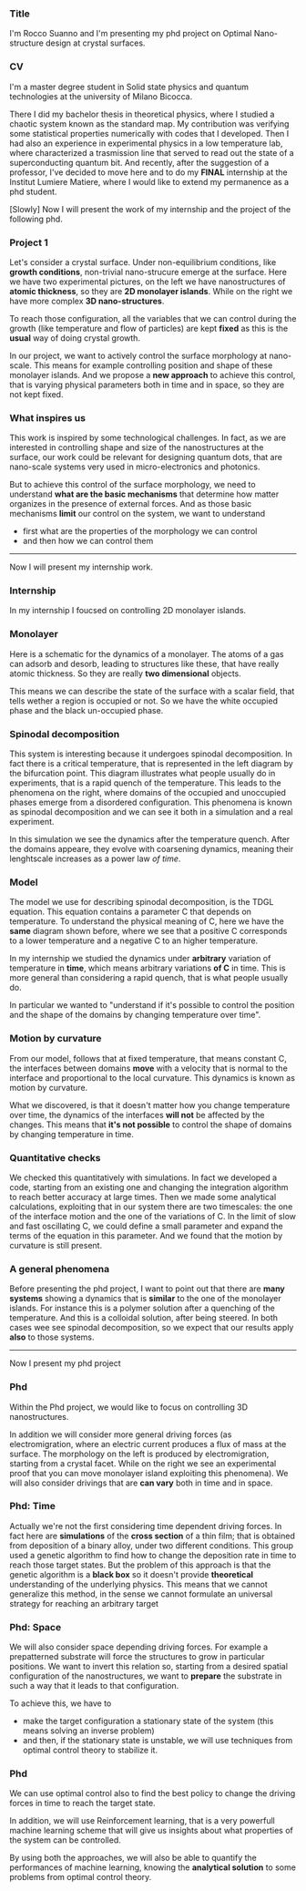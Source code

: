 ### Title
I'm Rocco Suanno and I'm presenting my phd project on Optimal Nano-structure design at crystal surfaces.

### CV
I'm a master degree student in Solid state physics and quantum technologies at the university of Milano Bicocca.

There I did my bachelor thesis in theoretical physics, where I studied a chaotic system known as the standard map. My contribution was verifying some statistical properties numerically with codes that I developed.
Then I had also an experience in experimental physics in a low temperature lab, where characterized a trasmission line that served to read out the state of a superconducting quantum bit.
And recently, after the suggestion of a professor, I've decided to move here and to do my **FINAL** internship at the Institut Lumiere Matiere, where I would like to extend my permanence as a phd student.

[Slowly]
Now I will present the work of my internship and the project of the following phd.

### Project 1
Let's consider a crystal surface. Under non-equilibrium conditions, like **growth conditions**, non-trivial nano-strucure emerge at the surface.
Here we have two experimental pictures, on the left we have nanostructures of **atomic thickness**, so they are **2D monolayer islands**. While on the right we have more complex **3D nano-structures**.

To reach those configuration, all the variables that we can control during the growth (like temperature and flow of particles) are kept **fixed** as this is the **usual** way of doing crystal growth.

In our project, we want to actively control the surface morphology at nano-scale. This means for example controlling position and shape of these monolayer islands.
And we propose a **new approach** to achieve this control, that is varying physical parameters both in time and in space, so they are not kept fixed.

### What inspires us

This work is inspired by some technological challenges.
In fact, as we are interested in controlling shape and size of the nanostructures at the surface, our work could be relevant for designing quantum dots, that are nano-scale systems very used in micro-electronics and photonics.

But to achieve this control of the surface morphology, we need to understand **what are the basic mechanisms** that determine how matter organizes in the presence of external forces.
And as those basic mechanisms **limit** our control on the system, we want to understand
- first what are the properties of the morphology we can control
- and then how we can control them

-----------------------

Now I will present my internship work.

### Internship

In my internship I foucsed on controlling 2D monolayer islands.

### Monolayer
Here is a schematic for the dynamics of a monolayer.
The atoms of a gas can adsorb and desorb, leading to structures like these, that have really atomic thickness. So they are really **two dimensional** objects.

This means we can describe the state of the surface with a scalar field, that tells wether a region is occupied or not. So we have the white occupied phase and the black un-occupied phase.

### Spinodal decomposition
This system is interesting because it undergoes spinodal decomposition.
In fact there is a critical temperature, that is represented in the left diagram by the bifurcation point.
This diagram illustrates what people usually do in experiments, that is a rapid quench of the temperature. This leads to the phenomena on the right, where domains of the occupied and unoccupied phases emerge from a disordered configuration. This phenomena is known as spinodal decomposition and we can see it both in a simulation and a real experiment.

In this simulation we see the dynamics after the temperature quench. After the domains appeare, they evolve with coarsening dynamics, meaning their lenghtscale increases as a power law _of time_.

### Model
The model we use for describing spinodal decomposition, is the TDGL equation.
This equation contains a parameter C that depends on temperature.
To understand the physical meaning of C, here we have the **same** diagram shown before, where we see that a positive C corresponds to a lower temperature and a negative C to an higher temperature.

In my internship we studied the dynamics under **arbitrary** variation of temperature in **time**, which means arbitrary variations **of C** in time. This is more general than considering a rapid quench, that is what people usually do.

In particular we wanted to "understand if it's possible to control the position and the shape of the domains by changing temperature over time".

### Motion by curvature
From our model, follows that at fixed temperature, that means constant C, the interfaces between domains **move** with a velocity that is normal to the interface and proportional to the local curvature. This dynamics is known as motion by curvature.

What we discovered, is that it doesn't matter how you change temperature over time, the dynamics of the interfaces **will not** be affected by the changes.
This means that **it's not possible** to control the shape of domains by changing temperature in time.

### Quantitative checks
We checked this quantitatively with simulations. In fact we developed a code, starting from an existing one and changing the integration algorithm to reach better accuracy at large times.
Then we made some analytical calculations, exploiting that in our system there are two timescales: the one of the interface motion and the one of the variations of C.
In the limit of slow and fast oscillating C, we could define a small parameter and expand the terms of the equation in this parameter. And we found that the motion by curvature is still present. 


### A general phenomena
Before presenting the phd project, I want to point out that there are **many systems** showing a dynamics that is **similar** to the one of the monolayer islands.
For instance this is a polymer solution after a quenching of the temperature. And this is a colloidal solution, after being steered.
In both cases wee see spinodal decomposition, so we expect that our results apply **also** to those systems.

-----------------------

Now I present my phd project

### Phd
Within the Phd project, we would like to focus on controlling 3D nanostructures.

In addition we will consider more general driving forces (as electromigration, where an electric current produces a flux of mass at the surface. The morphology on the left is produced by electromigration, starting from a crystal facet. While on the right we see an experimental proof that you can move monolayer island exploiting this phenomena).
We will also consider drivings that are **can vary** both in time and in space.

### Phd: Time
Actually we're not the first considering time dependent driving forces.
In fact here are **simulations** of the **cross section** of a thin film; that is obtained from deposition of a binary alloy, under two different conditions.
This group used a genetic algorithm to find how to change the deposition rate in time to reach those target states.
But the problem of this approach is that the genetic algorithm is a **black box** so it doesn't provide **theoretical** understanding of the underlying physics.
This means that we cannot generalize this method, in the sense we cannot formulate an universal strategy for reaching an arbitrary target

### Phd: Space
We will also consider space depending driving forces.
For example a prepatterned substrate will force the structures to grow in particular positions.
We want to invert this relation so, starting from a desired spatial configuration of the nanostructures, we want to **prepare** the substrate in such a way that it leads to that configuration.

To achieve this, we have to
- make the target configuration a stationary state of the system (this means solving an inverse problem)
- and then, if the stationary state is unstable, we will use techniques from optimal control theory to stabilize it.

### Phd

We can use optimal control also to find the best policy to change the driving forces in time to reach the target state. 

In addition, we will use Reinforcement learning, that is a very powerfull machine learning scheme that will give us insights about what properties of the system can be controlled.

By using both the approaches, we will also be able to quantify the performances of machine learning, knowing the **analytical solution** to some problems from optimal control theory.